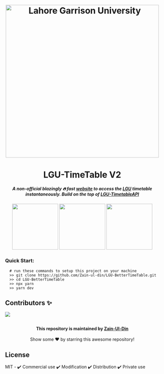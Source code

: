 
<!-- INTRO -->
<h1 align="center">
<br>
  <a href="https://timetable.lgu.edu.pk"><img src="https://user-images.githubusercontent.com/41378765/200201356-6ebba91a-dec8-4314-93ff-3b7268c4274c.png" alt="Lahore Garrison University" width="500"></a>
<br>
</h1>

<h1 align="center">LGU-TimeTable V2 

<h5 align="center">
    A non-official blazingly 🔥 fast <a href = 'https://lgutimetable.vercel.app/'>website</a> to access the 
    <a href = 'https://lgu.edu.pk/'>LGU</a>
    timetable instantaneously. Build on the top of
    <a href = 'https://github.com/IIvexII/LGU-TimetableAPI'>LGU-TimetableAPI</a>
</h5>

<!-- TECH STACK -->

<p align="center" p = "100px">
   <img src = 'https://user-images.githubusercontent.com/78583049/201987257-85d2f75b-57be-4684-b82e-fbe86ea049d3.svg' width = '150px' height = '150px'/>
   <img src = 'https://user-images.githubusercontent.com/78583049/201987794-d0d73ef2-6a36-4bce-bc8e-258c88e9d86b.svg' width = '150px' height = '150px'/>
    <img src = 'https://user-images.githubusercontent.com/78583049/201988085-8dcdbba8-9b96-494a-82d9-4740089bd2b4.svg' width = '150px' height = '150px'/>
</p>

<!-- DOCS -->

### Quick Start: 
```command
  # run these commands to setup this project on your machine
  >> git clone https://github.com/Zain-ul-din/LGU-BetterTimeTable.git
  >> cd LGU-BetterTimeTable
  >> npx yarn 
  >> yarn dev
```

## Contributors ✨

<a href="https://github.com/Zain-ul-din/LGU-BetterTimeTable/graphs/contributors">
  <img src="https://contrib.rocks/image?repo=Zain-ul-din/LGU-BetterTimeTable" />
</a>

<!-- about -->

##
<div align="center">
<h4 font-weight="bold">This repository is maintained by <a href="https://github.com/Zain-ul-din">Zain-Ul-Din</a></h4>
<p> Show some ❤️ by starring this awesome repository! </p>
</div>

<!-- license -->
## License

MIT - ✔️ Commercial use ✔️ Modification ✔️ Distribution ✔️ Private use